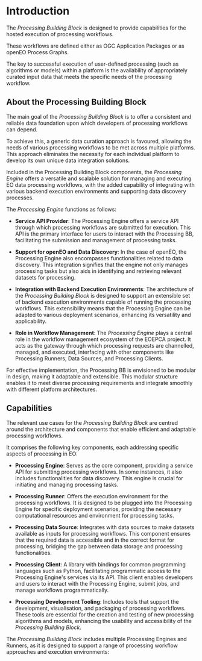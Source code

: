 # Introduction

The _Processing Building Block_ is designed to provide capabilities for the hosted execution of processing workflows.

These workflows are defined either as OGC Application Packages or as openEO Process Graphs. 

The key to successful execution of user-defined processing (such as algorithms or models) within a platform is the availability of appropriately curated input data that meets the specific needs of the processing workflow.

## About the Processing Building Block

The main goal of the _Processing Building Block_ is to offer a consistent and reliable data foundation upon which developers of processing workflows can depend. 

To achieve this, a generic data curation approach is favoured, allowing the needs of various processing workflows to be met across multiple platforms. This approach eliminates the necessity for each individual platform to develop its own unique data integration solutions.

Included in the Processing Building Block components, the _Processing Engine_ offers a versatile and scalable solution for managing and executing EO data processing workflows, with the added
capability of integrating with various backend execution environments and supporting data discovery processes.

The _Processing Engine_ functions as follows:

- **Service API Provider**: The Processing Engine offers a service API through which processing workflows are submitted for execution. This API is the primary interface for users to interact with the Processing BB, facilitating the submission and management of processing tasks.

- **Support for openEO and Data Discovery**: In the case of openEO, the Processing Engine also encompasses functionalities related to data discovery. This integration signifies that the engine not only manages processing tasks but also aids in identifying and retrieving relevant datasets for processing.

- **Integration with Backend Execution Environments**: The architecture of the _Processing Building Block_ is designed to support an extensible set of backend execution environments capable of running the processing workflows. This extensibility means that the Processing Engine can be adapted to various deployment scenarios, enhancing its versatility and applicability.

- **Role in Workflow Management**: The _Processing Engine_ plays a central role in the workflow management ecosystem of the EOEPCA project. It acts as the gateway through which processing requests are channelled, managed, and executed, interfacing with other components like Processing Runners, Data Sources, and Processing Clients.

For effective implementation, the Processing BB is envisioned to be modular in design, making it adaptable and extensible. This modular structure enables it to meet diverse processing requirements and integrate smoothly with different platform architectures.

## Capabilities

The relevant use cases for the _Processing Building Block_ are centred around the architecture and components that enable efficient and adaptable processing workflows. 

It comprises the following key components, each addressing specific aspects of processing in EO:

- **Processing Engine**: Serves as the core component, providing a service API for submitting processing workflows. In some instances, it also includes functionalities for data discovery. This engine is crucial for initiating and managing processing tasks.

- **Processing Runner**: Offers the execution environment for the processing workflows. It is designed to be plugged into the Processing Engine for specific deployment scenarios, providing the necessary computational resources and environment for processing tasks.

- **Processing Data Source**: Integrates with data sources to make datasets available as inputs for processing workflows. This component ensures that the required data is accessible and in the correct format for processing, bridging the gap between data storage and processing functionalities.

- **Processing Client**: A library with bindings for common programming languages such as Python, facilitating programmatic access to the Processing Engine's services via its API. This client enables developers and users to interact with the Processing Engine, submit jobs, and manage workflows programmatically.

- **Processing Development Tooling**: Includes tools that support the development, visualisation, and packaging of processing workflows. These tools are essential for the creation and testing of new processing algorithms and models, enhancing the usability and accessibility of the _Processing Building Block_.

The _Processing Building Block_ includes multiple Processing Engines and Runners, as it is designed to support a range of processing workflow approaches and execution environments: